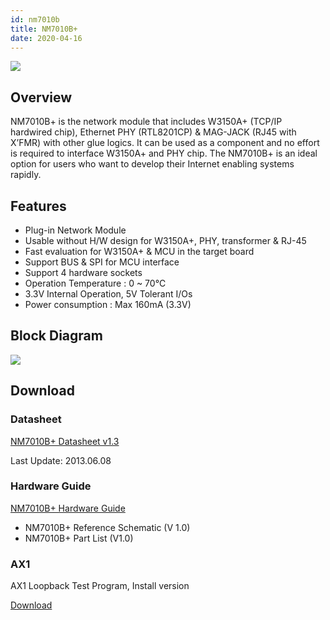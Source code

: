 ```yaml
---
id: nm7010b
title: NM7010B+
date: 2020-04-16
---
```


![](https://d3cmhcsnvv7jc.cloudfront.net/docs/img/products/nm7010/nm7010_web_280.jpg)

## Overview

NM7010B+ is the network module that includes W3150A+ (TCP/IP hardwired chip), Ethernet PHY (RTL8201CP) & MAG-JACK (RJ45 with X’FMR) with other glue logics. It can be used as a component and no effort is required to interface W3150A+ and PHY chip. The NM7010B+ is an ideal option for users who want to develop their Internet enabling systems rapidly.

## Features

- Plug-in Network Module
- Usable without H/W design for W3150A+, PHY, transformer & RJ-45
- Fast evaluation for W3150A+ & MCU in the target board
- Support BUS & SPI for MCU interface
- Support 4 hardware sockets
- Operation Temperature : 0 ~ 70℃
- 3.3V Internal Operation, 5V Tolerant I/Os
- Power consumption : Max 160mA (3.3V)

## Block Diagram

![](https://d3cmhcsnvv7jc.cloudfront.net/docs/img/products/nm7010/block_diagram.jpg)

## Download

### Datasheet

<a href="https://d3cmhcsnvv7jc.cloudfront.net/docs/img/products/nm7010/NM7010B__Datasheet_v1_3.pdf" target="_blank">NM7010B+ Datasheet v1.3</a>

Last Update: 2013.06.08

### Hardware Guide

<a href="https://d3cmhcsnvv7jc.cloudfront.net/docs/img/products/nm7010/NM7010B_hardware.zip" target="_blank">NM7010B+ Hardware Guide</a>

- NM7010B+ Reference Schematic (V 1.0)
- NM7010B+ Part List (V1.0)

### AX1

AX1 Loopback Test Program, Install version

<a href="https://d3cmhcsnvv7jc.cloudfront.net/docs/img/products/wiz820io/AX1.zip" target="_blank">Download</a>